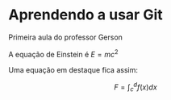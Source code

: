 # Aprendendo a usar Git

Primeira aula do professor Gerson

A equação de Einstein é $E=mc^2$

Uma equação em destaque fica assim:

$$F=\int_c^df(x)dx$$
